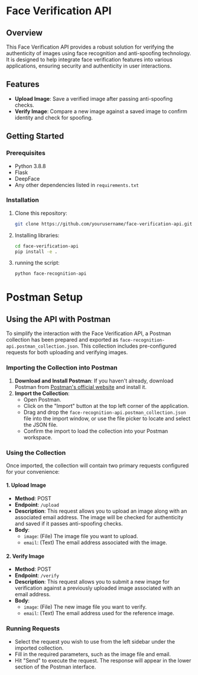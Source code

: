 # Face Verification API

## Overview
This Face Verification API provides a robust solution for verifying the authenticity of images using face recognition and anti-spoofing technology. It is designed to help integrate face verification features into various applications, ensuring security and authenticity in user interactions.

## Features
- **Upload Image**: Save a verified image after passing anti-spoofing checks.
- **Verify Image**: Compare a new image against a saved image to confirm identity and check for spoofing.

## Getting Started

### Prerequisites
- Python 3.8.8 
- Flask
- DeepFace
- Any other dependencies listed in `requirements.txt`

### Installation
1. Clone this repository:
   ```bash
   git clone https://github.com/yourusername/face-verification-api.git
2. Installing libraries:
   ```bash
   cd face-verification-api
   pip install -e .
3. running the script:
    ```bash
   python face-recognition-api


# Postman Setup
## Using the API with Postman

To simplify the interaction with the Face Verification API, a Postman collection has been prepared and exported as `face-recognition-api.postman_collection.json`. This collection includes pre-configured requests for both uploading and verifying images.

### Importing the Collection into Postman
1. **Download and Install Postman**: If you haven't already, download Postman from [Postman's official website](https://www.postman.com/downloads/) and install it.
2. **Import the Collection**:
   - Open Postman.
   - Click on the "Import" button at the top left corner of the application.
   - Drag and drop the `face-recognition-api.postman_collection.json` file into the import window, or use the file picker to locate and select the JSON file.
   - Confirm the import to load the collection into your Postman workspace.

### Using the Collection
Once imported, the collection will contain two primary requests configured for your convenience:

#### 1. Upload Image
- **Method**: POST
- **Endpoint**: `/upload`
- **Description**: This request allows you to upload an image along with an associated email address. The image will be checked for authenticity and saved if it passes anti-spoofing checks.
- **Body**:
  - `image`: (File) The image file you want to upload.
  - `email`: (Text) The email address associated with the image.

#### 2. Verify Image
- **Method**: POST
- **Endpoint**: `/verify`
- **Description**: This request allows you to submit a new image for verification against a previously uploaded image associated with an email address.
- **Body**:
  - `image`: (File) The new image file you want to verify.
  - `email`: (Text) The email address used for the reference image.

### Running Requests
- Select the request you wish to use from the left sidebar under the imported collection.
- Fill in the required parameters, such as the image file and email.
- Hit "Send" to execute the request. The response will appear in the lower section of the Postman interface.
